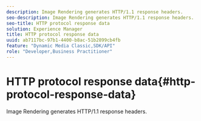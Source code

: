 ```yaml
---
description: Image Rendering generates HTTP/1.1 response headers.
seo-description: Image Rendering generates HTTP/1.1 response headers.
seo-title: HTTP protocol response data
solution: Experience Manager
title: HTTP protocol response data
uuid: ab7117bc-97b1-4400-b8ac-51b2899cb4fb
feature: "Dynamic Media Classic,SDK/API"
role: "Developer,Business Practitioner"
---
```


# HTTP protocol response data{#http-protocol-response-data}

Image Rendering generates HTTP/1.1 response headers.

